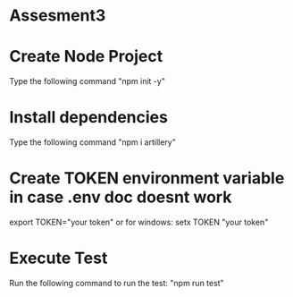 # Assesment3

# Create Node Project
Type the following command "npm init -y"

# Install dependencies
Type the following command "npm i artillery"

# Create TOKEN environment variable in case .env doc doesnt work
export TOKEN="your token"
or for windows: setx TOKEN "your token"

# Execute Test
Run the following command to run the test: "npm run test"

